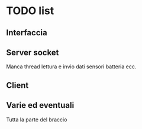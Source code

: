 # TODO list

## Interfaccia

## Server socket

Manca thread lettura e invio dati sensori batteria ecc.

## Client

## Varie ed eventuali

Tutta la parte del braccio

